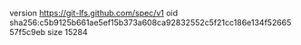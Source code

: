 version https://git-lfs.github.com/spec/v1
oid sha256:c5b9125b661ae5ef15b373a608ca92832552c5f21cc186e134f5266557f5c9eb
size 15284
